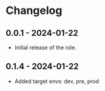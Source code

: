 # Changelog

## 0.0.1 - 2024-01-22
- Initial release of the role.

## 0.1.4 - 2024-01-22
- Added target envs: dev, pre, prod
